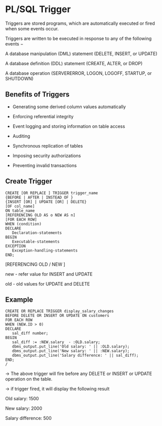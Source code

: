 # PL/SQL Trigger


Triggers are stored programs, which are automatically executed or fired when some events occur. 

Triggers are written to be executed in response to any of the following events −

A database manipulation (DML) statement (DELETE, INSERT, or UPDATE)

A database definition (DDL) statement (CREATE, ALTER, or DROP)

A database operation (SERVERERROR, LOGON, LOGOFF, STARTUP, or SHUTDOWN)


Benefits of Triggers
----

 - Generating some derived column values automatically

 - Enforcing referential integrity

 - Event logging and storing information on table access

 - Auditing

 - Synchronous replication of tables

 - Imposing security authorizations

 - Preventing invalid transactions


Create Trigger
------

    CREATE [OR REPLACE ] TRIGGER trigger_name  
    {BEFORE | AFTER | INSTEAD OF }  
    {INSERT [OR] | UPDATE [OR] | DELETE}  
    [OF col_name]  
    ON table_name  
    [REFERENCING OLD AS o NEW AS n]  
    [FOR EACH ROW]  
    WHEN (condition)   
    DECLARE 
       Declaration-statements 
    BEGIN  
       Executable-statements 
    EXCEPTION 
       Exception-handling-statements 
    END; 
    

[REFERENCING OLD / NEW ]

 new - refer value for INSERT and UPDATE
   
 old - old values for UPDATE and DELETE


Example
-----

    CREATE OR REPLACE TRIGGER display_salary_changes 
    BEFORE DELETE OR INSERT OR UPDATE ON customers 
    FOR EACH ROW 
    WHEN (NEW.ID > 0) 
    DECLARE 
       sal_diff number; 
    BEGIN 
       sal_diff := :NEW.salary  - :OLD.salary; 
       dbms_output.put_line('Old salary: ' || :OLD.salary); 
       dbms_output.put_line('New salary: ' || :NEW.salary); 
       dbms_output.put_line('Salary difference: ' || sal_diff); 
    END; 
    / 

-> The above trigger will fire before any DELETE or INSERT or UPDATE operation on the table. 

-> if trigger fired, it will display the following result 

Old salary: 1500 

New salary: 2000 

Salary difference: 500 

